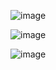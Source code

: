 
![image](https://user-images.githubusercontent.com/21096087/186024029-e15b8aca-edb8-4f3e-9c8e-8f4da2da22b8.png)

![image](https://user-images.githubusercontent.com/21096087/186024159-94cec06a-8c93-4225-bfe3-f9264e12dda4.png)

![image](https://user-images.githubusercontent.com/21096087/186024192-ea450cd1-eff1-40a6-8224-081499d85645.png)
